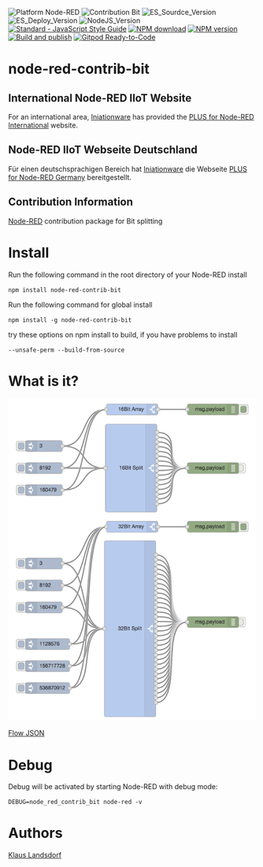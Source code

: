 ![Platform Node-RED](http://b.repl.ca/v1/Platform-Node--RED-red.png)
![Contribution Bit](http://b.repl.ca/v1/Contribution-Bit-orange.png)
![ES_Sourdce_Version](http://b.repl.ca/v1/JS_Source-ES2019-yellow.png)
![ES_Deploy_Version](http://b.repl.ca/v1/JS_Deploy-ES2015-yellow.png)
![NodeJS_Version](http://b.repl.ca/v1/NodeJS-LTS-green.png)
[![Standard - JavaScript Style Guide](https://img.shields.io/badge/code%20style-standard-brightgreen.svg)](http://standardjs.com/)
[![NPM download](https://img.shields.io/npm/dm/node-red-contrib-bit.svg)](http://www.npm-stats.com/~packages/node-red-contrib-bit)
[![NPM version](https://badge.fury.io/js/node-red-contrib-bit.png)](http://badge.fury.io/js/node-red-contrib-bit)
[![Build and publish](https://github.com/BiancoRoyal/node-red-contrib-bit/actions/workflows/build.yml/badge.svg)](https://github.com/BiancoRoyal/node-red-contrib-bit/actions/workflows/build.yml)
[![Gitpod Ready-to-Code](https://img.shields.io/badge/Gitpod-ready--to--code-blue?logo=gitpod)](https://gitpod.io/#https://github.com/BiancoRoyal/node-red-contrib-bit)

node-red-contrib-bit 
========================

## International Node-RED IIoT Website

For an international area, [Iniationware][4] has provided the [PLUS for Node-RED International][5] website.

## Node-RED IIoT Webseite Deutschland

Für einen deutschsprachigen Bereich hat [Iniationware][4] die Webseite [PLUS for Node-RED Germany][6] bereitgestellt.

## Contribution Information

[Node-RED][1] contribution package for Bit splitting

# Install

Run the following command in the root directory of your Node-RED install

    npm install node-red-contrib-bit

Run the following command for global install

    npm install -g node-red-contrib-bit

try these options on npm install to build, if you have problems to install

    --unsafe-perm --build-from-source

# What is it?

![Flow Example](images/Screenshotv002.png)

[Flow JSON][3]

# Debug

Debug will be activated by starting Node-RED with debug mode: 

    DEBUG=node_red_contrib_bit node-red -v


# Authors

[Klaus Landsdorf][2]

[1]:https://nodered.org
[2]:https://github.com/biancode
[3]:https://flows.nodered.org/flow/9015efb0c2251945da20da8ff55f123e
[4]:https://iniationware.com/
[5]:http://node-red.plus/
[6]:http://node-red-plus.de/
